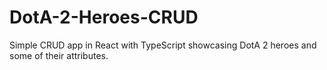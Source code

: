 # DotA-2-Heroes-CRUD

Simple CRUD app in React with TypeScript showcasing DotA 2 heroes and some of their attributes.
